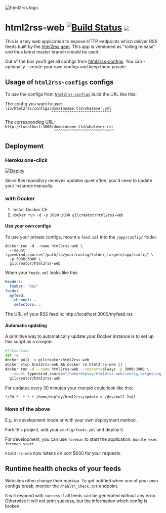 ![html2rss logo](https://github.com/gildesmarais/html2rss/raw/master/support/logo.png)

# html2rss-web [![Build Status](https://travis-ci.com/gildesmarais/html2rss-web.svg?branch=master)](https://travis-ci.com/gildesmarais/html2rss-web) [![](https://images.microbadger.com/badges/version/gilcreator/html2rss-web.svg)](https://hub.docker.com/r/gilcreator/html2rss-web)

This is a tiny web application to expose HTTP endpoints which deliver RSS feeds
built by the [html2rss gem](https://github.com/gildesmarais/html2rss).
This app is versioned as "rolling release" and thus latest master branch should be used.

Out of the box you'll get all configs from [html2rss-configs](https://github.com/gildesmarais/html2rss-configs).
You can - optionally - create your own configs and keep them private.

## Usage of `html2rss-configs` configs

To use the configs from [`html2rss-configs`](https://github.com/gildesmarais/html2rss-configs) build the URL like this:

The config you want to use:  
`lib/html2rss/configs/domainname.tld/whatever.yml`  
`                     ^^^^^^^^^^^^^^^^^^^^^^^^^^^`

The corresponding URL:  
`http://localhost:3000/domainname.tld/whatever.rss`  
`                      ^^^^^^^^^^^^^^^^^^^^^^^^^^^`

## Deployment

### Heroku one-click

[![Deploy](https://www.herokucdn.com/deploy/button.png)](https://heroku.com/deploy?template=https://github.com/gildesmarais/html2rss-web)

Since this repository receives updates quiet often, you'd need to update your
instance manually.

### with Docker

1. Install Docker CE.
2. `docker run -d -p 3000:3000 gilcreator/html2rss-web`

#### Use your own configs

To use your private configs, mount a `feed.xml` into the `/app/config/` folder.

```
docker run -d --name html2rss-web \
  --mount type=bind,source="/path/to/your/config/folder,target=/app/config" \
  -p 3000:3000 \
  gilcreator/html2rss-web
```

When your `feeds.xml` looks like this:

```yml
headers:
  foobar: "baz"
feeds:
  myfeed:
    channel: …
    selectors: …
```

The URL of your RSS feed is: http://localhost:3000/myfeed.rss

#### Automatic updating

A primitive way to automatically update your Docker instance is to set up this
script as a cronjob:

```bash
#!/bin/bash
set -e
docker pull -q gilcreator/html2rss-web
docker stop html2rss-web && docker rm html2rss-web || :
docker run -d --name html2rss-web --restart=always -p 3000:3000 \
  --mount type=bind,source="/home/deploy/html2rss-web/config,target=/app/config" \
  gilcreator/html2rss-web
```

For updates every 30 minutes your cronjob could look like this:

```
*/30 *  * * * /home/deploy/html2rss/update > /dev/null 2>&1
```

### None of the above

E.g. in development mode or with your own deployment method.

Fork this project, add your `config/feeds.yml` and deploy it.

For development, you can use `foreman` to start the application:
`bundle exec foreman start`

`html2rss-web` now listens on port **5**000 for your requests.

## Runtime health checks of your feeds

Websites often change their markup. To get notified when one of _your own_ configs
break, monitor the `/health_check.txt` endpoint.

It will respond with `success` if all feeds can be generated without any error.
Otherwise it will not print success, but the information which config is broken.
